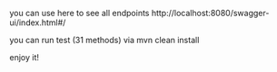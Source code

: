 
you can use here to see all endpoints
http://localhost:8080/swagger-ui/index.html#/ 

you can run test (31 methods) via
mvn clean install

enjoy it!
